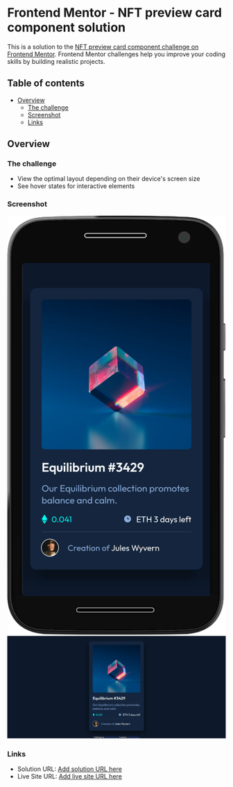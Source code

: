 # Frontend Mentor - NFT preview card component solution

This is a solution to the [NFT preview card component challenge on Frontend Mentor](https://www.frontendmentor.io/challenges/nft-preview-card-component-SbdUL_w0U). Frontend Mentor challenges help you improve your coding skills by building realistic projects.

## Table of contents

-   [Overview](#overview)
    -   [The challenge](#the-challenge)
    -   [Screenshot](#screenshot)
    -   [Links](#links)

## Overview

### The challenge

-   View the optimal layout depending on their device's screen size
-   See hover states for interactive elements

### Screenshot

![](./images/screenshot/mobile.png)
![](./images/screenshot/Desktop.png)

### Links

-   Solution URL: [Add solution URL here](https://github.com/mani-cmd/nft-preview-card-component)
-   Live Site URL: [Add live site URL here](https://your-live-site-url.com)
